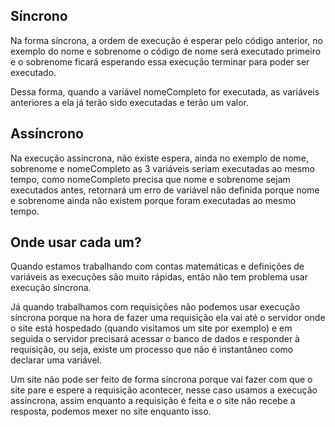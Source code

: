## Síncrono

Na forma síncrona, a ordem de execução é esperar pelo código anterior, no exemplo do nome e sobrenome o código de nome será executado primeiro e o sobrenome ficará esperando essa execução terminar para poder ser executado.

Dessa forma, quando a variável nomeCompleto for executada, as variáveis anteriores a ela já terão sido executadas e terão um valor.

## Assíncrono

Na execução assíncrona, não existe espera, ainda no exemplo de nome, sobrenome e nomeCompleto as 3 variáveis seriam executadas ao mesmo tempo, como nomeCompleto precisa que nome e sobrenome sejam executados antes, retornará um erro de variável não definida porque nome e sobrenome ainda não existem porque foram executadas ao mesmo tempo.

## Onde usar cada um?

Quando estamos trabalhando com contas matemáticas e definições de variáveis as execuções são muito rápidas, então não tem problema usar execução síncrona.

Já quando trabalhamos com requisições não podemos usar execução síncrona porque na hora de fazer uma requisição ela vai até o servidor onde o site está hospedado (quando visitamos um site por exemplo) e em seguida o servidor precisará acessar o banco de dados e responder à requisição, ou seja, existe um processo que não é instantâneo como declarar uma variável.

Um site não pode ser feito de forma síncrona porque vai fazer com que o site pare e espere a requisição acontecer, nesse caso usamos a execução assíncrona, assim enquanto a requisição é feita e o site não recebe a resposta, podemos mexer no site enquanto isso.
